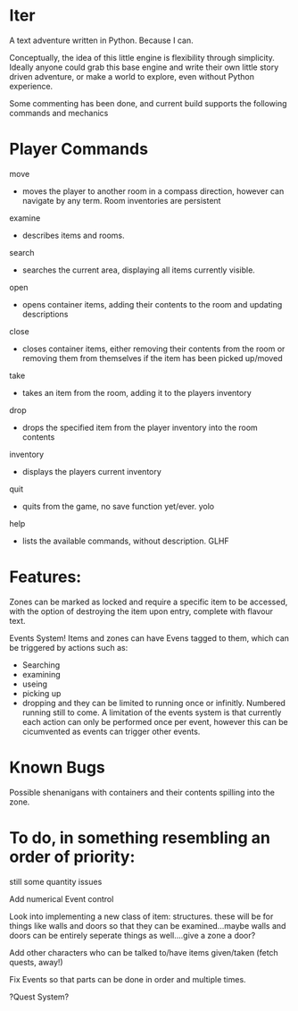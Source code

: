 # Iter
A text adventure written in Python. Because I can.

Conceptually, the idea of this little engine is flexibility through simplicity. Ideally anyone could grab this base engine and write their own little story driven adventure, or make a world to explore, even without Python experience.

Some commenting has been done, and current build supports the following commands and mechanics

# Player Commands
move 
- moves the player to another room in a compass direction, however can navigate by any term. Room inventories are persistent

examine 
- describes items and rooms.

search 
- searches the current area, displaying all items currently visible.

open 
- opens container items, adding their contents to the room and updating descriptions

close 
- closes container items, either removing their contents from the room or removing them from themselves if the item has been picked up/moved

take 
- takes an item from the room, adding it to the players inventory

drop 
- drops the specified item from the player inventory into the room contents

inventory 
- displays the players current inventory

quit 
- quits from the game, no save function yet/ever. yolo

help 
- lists the available commands, without description. GLHF

# Features:
Zones can be marked as locked and require a specific item to be accessed, with the option of destroying the item upon entry, complete with flavour text.

Events System! Items and zones can have Evens tagged to them, which can be triggered by actions such as:
- Searching
- examining
- useing
- picking up
- dropping
and they can be limited to running once or infinitly. Numbered running still to come.
A limitation of the events system is that currently each action can only be performed once per event, however this can be cicumvented as events can trigger other events.

# Known Bugs

Possible shenanigans with containers and their contents spilling into the zone.

# To do, in something resembling an order of priority:
still some quantity issues

Add numerical Event control

Look into implementing a new class of item: structures. these will be for things like walls and doors so that they can be examined...maybe walls and doors can be entirely seperate things as well....give a zone a door?

Add other characters who can be talked to/have items given/taken (fetch quests, away!)

Fix Events so that parts can be done in order and multiple times.

?Quest System?

